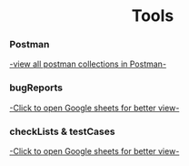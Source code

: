 <h1 align="center">Tools</h1>

<h3>Postman</h3>
<a href="https://www.postman.com/bezziboi">
-view all postman collections in Postman-
</a>


<h3>bugReports</h3>
<a href="https://drive.google.com/drive/folders/1niRKxbi_d7EA_O5hMQL-yKdrrESbRB24?usp=sharing">
-Click to open Google sheets for better view-
</a>


<h3>checkLists & testCases</h3>
<a href="https://drive.google.com/drive/folders/1dAe5jBE3VuSE27yadheIZIuHZHtIVzrj?usp=sharing">
-Click to open Google sheets for better view-
</a>
